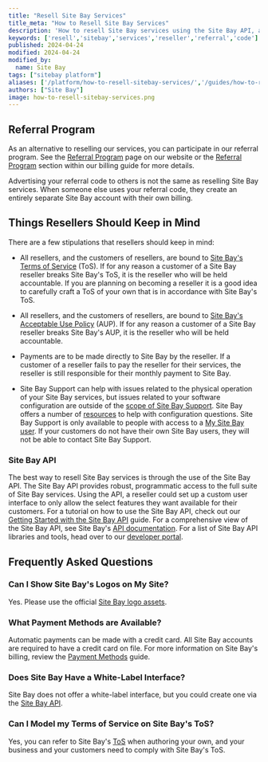 ```yaml
---
title: "Resell Site Bay Services"
title_meta: "How to Resell Site Bay Services"
description: 'How to resell Site Bay services using the Site Bay API, and how to get started with the Site Bay referral program.'
keywords: ['resell','sitebay','services','reseller','referral','code']
published: 2024-04-24
modified: 2024-04-24
modified_by:
  name: Site Bay
tags: ["sitebay platform"]
aliases: ['/platform/how-to-resell-sitebay-services/','/guides/how-to-resell-sitebay-services/']
authors: ["Site Bay"]
image: how-to-resell-sitebay-services.png
---
```



## Referral Program

As an alternative to reselling our services, you can participate in our referral program. See the [Referral Program](https://www.sitebay.org/referral-program/) page on our website or the [Referral Program](/docs/products/platform/billing/guides/referral-program/) section within our billing guide for more details.

Advertising your referral code to others is not the same as reselling Site Bay services. When someone else uses your referral code, they create an entirely separate Site Bay account with their own billing.

## Things Resellers Should Keep in Mind

There are a few stipulations that resellers should keep in mind:

- All resellers, and the customers of resellers, are bound to [Site Bay's Terms of Service](https://www.sitebay.org/tos) (ToS). If for any reason a customer of a Site Bay reseller breaks Site Bay's ToS, it is the reseller who will be held accountable. If you are planning on becoming a reseller it is a good idea to carefully craft a ToS of your own that is in accordance with Site Bay's ToS.

- All resellers, and the customers of resellers, are bound to [Site Bay's Acceptable Use Policy](https://www.sitebay.org/aup) (AUP). If for any reason a customer of a Site Bay reseller breaks Site Bay's AUP, it is the reseller who will be held accountable.

- Payments are to be made directly to Site Bay by the reseller. If a customer of a reseller fails to pay the reseller for their services, the reseller is still responsible for their monthly payment to Site Bay.

- Site Bay Support can help with issues related to the physical operation of your Site Bay services, but issues related to your software configuration are outside of the [scope of Site Bay Support](/docs/products/platform/get-started/guides/support/#scope-of-support). Site Bay offers a number of [resources](/docs/products/platform/get-started/guides/support/#resources) to help with configuration questions. Site Bay Support is only available to people with access to a [My Site Bay user](#limited-cloud-manager-user). If your customers do not have their own Site Bay users, they will not be able to contact Site Bay Support.

### Site Bay API

The best way to resell Site Bay services is through the use of the Site Bay API. The Site Bay API provides robust, programmatic access to the full suite of Site Bay services. Using the API, a reseller could set up a custom user interface to only allow the select features they want available for their customers. For a tutorial on how to use the Site Bay API, check out our [Getting Started with the Site Bay API](/docs/products/tools/api/get-started/) guide. For a comprehensive view of the Site Bay API, see Site Bay's [API documentation](/docs/api/). For a list of Site Bay API libraries and tools, head over to our [developer portal](https://developers.sitebay.org/libraries-tools/).

## Frequently Asked Questions

### Can I Show Site Bay's Logos on My Site?

Yes. Please use the official [Site Bay logo assets](https://www.sitebay.org/logos).

### What Payment Methods are Available?

Automatic payments can be made with a credit card. All Site Bay accounts are required to have a credit card on file. For more information on Site Bay's billing, review the [Payment Methods](/docs/products/platform/billing/guides/payment-methods/) guide.

### Does Site Bay Have a White-Label Interface?

Site Bay does not offer a white-label interface, but you could create one via the [Site Bay API](https://developers.sitebay.org).

### Can I Model my Terms of Service on Site Bay's ToS?

Yes, you can refer to Site Bay's [ToS](https://www.sitebay.org/tos) when authoring your own, and your business and your customers need to comply with Site Bay's ToS.

